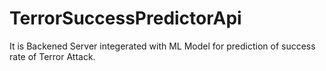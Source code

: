 # TerrorSuccessPredictorApi
It is Backened Server integerated with  ML Model for prediction of success rate of Terror Attack.
